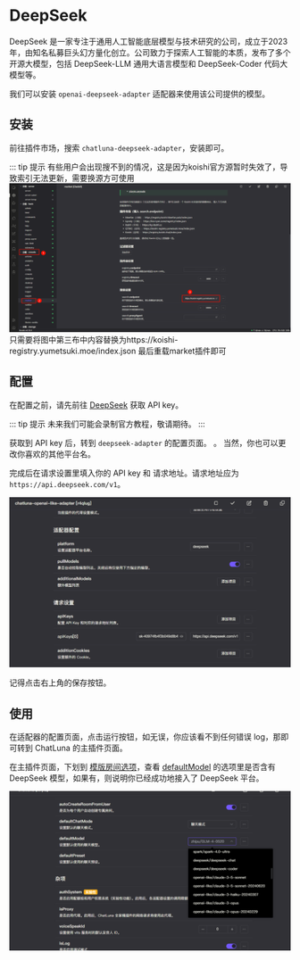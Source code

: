 # DeepSeek

DeepSeek 是一家专注于通用人工智能底层模型与技术研究的公司，成立于2023年，由知名私募巨头幻方量化创立。公司致力于探索人工智能的本质，发布了多个开源大模型，包括 DeepSeek-LLM 通用大语言模型和 DeepSeek-Coder 代码大模型等。

我们可以安装 `openai-deepseek-adapter` 适配器来使用该公司提供的模型。

## 安装

前往插件市场，搜索 `chatluna-deepseek-adapter`，安装即可。

::: tip 提示
有些用户会出现搜不到的情况，这是因为koishi官方源暂时失效了，导致索引无法更新，需要换源方可使用
![market](../../public/images/markethuanyuan.png)
只需要将图中第三布中内容替换为https://koishi-registry.yumetsuki.moe/index.json
最后重载market插件即可

## 配置

在配置之前，请先前往 [DeepSeek](https://platform.deepseek.com/api_keys) 获取 API key。

::: tip 提示
未来我们可能会录制官方教程，敬请期待。
:::

获取到 API key 后，转到 `deepseek-adapter` 的配置页面。
。
当然，你也可以更改你喜欢的其他平台名。

完成后在请求设置里填入你的 API key 和 请求地址。请求地址应为 `https://api.deepseek.com/v1`。

![deepseek](../../public/images/image-12.png)

记得点击右上角的保存按钮。

## 使用

在适配器的配置页面，点击运行按钮，如无误，你应该看不到任何错误 log，那即可转到 ChatLuna 的主插件页面。

在主插件页面，下划到 [模版房间选项](../useful-configurations.md#模版房间选项)，查看 [defaultModel](../useful-configurations.md#defaultmodel) 的选项里是否含有 DeepSeek 模型，如果有，则说明你已经成功地接入了 DeepSeek 平台。

![deepseek](../../public/images/image-13.png)
